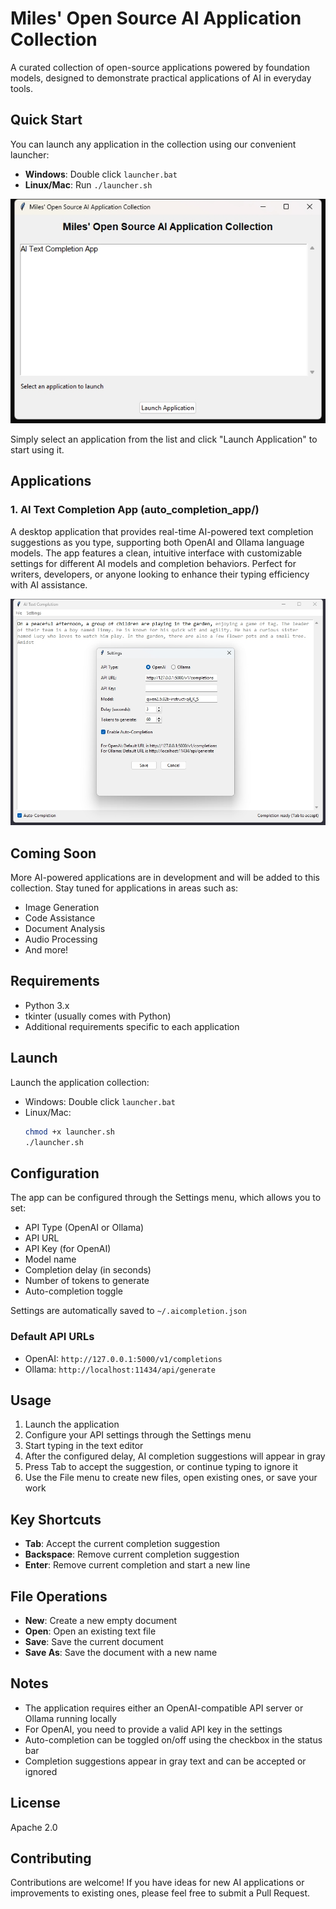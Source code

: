 # Miles' Open Source AI Application Collection

A curated collection of open-source applications powered by foundation models, designed to demonstrate practical applications of AI in everyday tools.

## Quick Start

You can launch any application in the collection using our convenient launcher:

- **Windows**: Double click `launcher.bat`
- **Linux/Mac**: Run `./launcher.sh`

![Application Launcher](launcher.png)

Simply select an application from the list and click "Launch Application" to start using it.

## Applications

### 1. AI Text Completion App (auto_completion_app/)

A desktop application that provides real-time AI-powered text completion suggestions as you type, supporting both OpenAI and Ollama language models. The app features a clean, intuitive interface with customizable settings for different AI models and completion behaviors. Perfect for writers, developers, or anyone looking to enhance their typing efficiency with AI assistance.

![AI Text Completion App Screenshot](./auto_completion_app/screenshot.png)

## Coming Soon

More AI-powered applications are in development and will be added to this collection. Stay tuned for applications in areas such as:
- Image Generation
- Code Assistance
- Document Analysis
- Audio Processing
- And more!

## Requirements

- Python 3.x
- tkinter (usually comes with Python)
- Additional requirements specific to each application


## Launch

Launch the application collection:
- Windows: Double click `launcher.bat`
- Linux/Mac: 
  ```bash
  chmod +x launcher.sh
  ./launcher.sh
  ```

## Configuration

The app can be configured through the Settings menu, which allows you to set:

- API Type (OpenAI or Ollama)
- API URL
- API Key (for OpenAI)
- Model name
- Completion delay (in seconds)
- Number of tokens to generate
- Auto-completion toggle

Settings are automatically saved to `~/.aicompletion.json`

### Default API URLs
- OpenAI: `http://127.0.0.1:5000/v1/completions`
- Ollama: `http://localhost:11434/api/generate`

## Usage

1. Launch the application
2. Configure your API settings through the Settings menu
3. Start typing in the text editor
4. After the configured delay, AI completion suggestions will appear in gray
5. Press Tab to accept the suggestion, or continue typing to ignore it
6. Use the File menu to create new files, open existing ones, or save your work

## Key Shortcuts

- **Tab**: Accept the current completion suggestion
- **Backspace**: Remove current completion suggestion
- **Enter**: Remove current completion and start a new line

## File Operations

- **New**: Create a new empty document
- **Open**: Open an existing text file
- **Save**: Save the current document
- **Save As**: Save the document with a new name

## Notes

- The application requires either an OpenAI-compatible API server or Ollama running locally
- For OpenAI, you need to provide a valid API key in the settings
- Auto-completion can be toggled on/off using the checkbox in the status bar
- Completion suggestions appear in gray text and can be accepted or ignored

## License

Apache 2.0

## Contributing

Contributions are welcome! If you have ideas for new AI applications or improvements to existing ones, please feel free to submit a Pull Request.